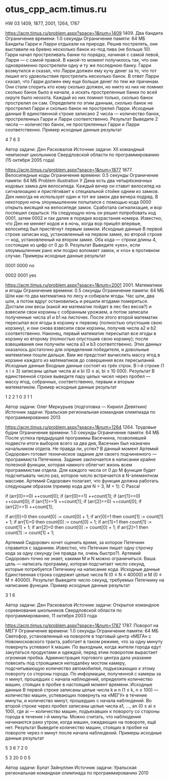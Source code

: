 # otus_cpp_acm.timus.ru
HW 03
1409, 1877, 2001, 1264, 1787

https://acm.timus.ru/problem.aspx?space=1&num=1409
1409. Два бандита
Ограничение времени: 1.0 секунды
Ограничение памяти: 64 МБ
Бандиты Гарри и Ларри отдыхали на природе. Решив пострелять, они выставили на бревно несколько банок из-под пива (не больше 10). Гарри начал простреливать банки по порядку, начиная с самой левой, Ларри — с самой правой. В какой-то момент получилось так, что они одновременно прострелили одну и ту же последнюю банку.
Гарри возмутился и сказал, что Ларри должен ему кучу денег за то, что тот лишил его удовольствия прострелить несколько банок. В ответ Ларри сказал, что Гарри должен ему еще больше денег по тем же причинам. Они стали спорить кто кому сколько должен, но никто из них не помнил сколько банок было в начале, а искать простреленные банки по всей округе было неохота. Каждый из них помнил только, сколько банок прострелил он сам.
Определите по этим данным, сколько банок не прострелил Гарри и сколько банок не прострелил Ларри.
Исходные данные
В единственной строке записано 2 числа — количество банок, простреленных Гарри и Ларри соответственно.
Результат
Выведите 2 числа — количество банок, не простреленных Гарри и Ларри соответственно.
Пример
исходные данные	результат

4 7             6 3

Автор задачи: Ден Расковалов
Источник задачи: XII командный чемпионат школьников Свердловской области по программированию (15 октября 2005 года)

https://acm.timus.ru/problem.aspx?space=1&num=1877
1877. Велосипедные коды
Ограничение времени: 0.5 секунды
Ограничение памяти: 64 МБ
Problem illustration
У Дена есть два четырёхзначных кодовых замка для велосипеда. Каждый вечер он ставит велосипед на сигнализацию и пристёгивает к специальной стойке одним из замков. Ден никогда не использует один и тот же замок два вечера подряд. В некоторую ночь злоумышленник попытался с помощью кода 0000 открыть висящий на велосипеде замок. Сработала сигнализация, и вор поспешил скрыться. На следующую ночь он решил попробовать код 0001, затем 0002 и так далее в порядке возрастания номера.
Известно, что Ден не меняет кодов и в ночь, когда вор пришёл впервые, велосипед был пристёгнут первым замком.
Исходные данные
В первой строке записан код, установленный на первом замке, во второй строке — код, установленный на втором замке. Оба кода — строки длины 4, состоящие из цифр от 0 до 9.
Результат
Выведите «yes», если злоумышленник рано или поздно взломает замок, и «no» в противном случае.
Примеры
исходные данные	результат

0001
0000            no

0002
0001            yes

https://acm.timus.ru/problem.aspx?space=1&num=2001
2001. Математики и ягоды
Ограничение времени: 0.5 секунды
Ограничение памяти: 64 МБ
Шли как-то два математика по лесу и собирали ягоды. Час шли, два шли, а потом вдруг остановились и решили ягодами помериться. Достали они весы (какой же математик пойдет в лес без весов?) и взвесили свои корзины с собранным урожаем, а потом записали полученные числа a1 и b1 на листочек. После этого второй математик пересыпал все ягоды в корзину к первому (полностью опустошив свою корзину), и они снова взвесили свои корзины, получив числа a2 и b2 соответственно. Наконец, первый математик пересыпал все ягоды в корзину ко второму (полностью опустошив свою корзину); после взвешивания они получили числа a3 и b3 соответственно. Этих данных оказалось достаточно для определения победителя, и довольные математики пошли дальше. Вам же предстоит вычислить массу ягод в корзине каждого из математиков до совершения всех пересыпаний.
Исходные данные
Входные данные состоят из трёх строк. В i-й строке (1 ≤ i ≤ 3) записаны целые числа ai и bi (0 ≤ ai, bi ≤ 10 000).
Результат
В единственной строке выведите пару целых чисел через пробел — массу ягод, собранных, соответственно, первым и вторым математиком.
Пример
исходные данные	результат

1 2
2 1
0 3             1 1

Автор задачи: Олег Меркурьев (подготовка — Кирилл Девяткин)
Источник задачи: Уральская региональная командная олимпиада по программированию 2013

https://acm.timus.ru/problem.aspx?space=1&num=1264
1264. Трудовые будни
Ограничение времени: 1.0 секунды
Ограничение памяти: 64 МБ
После успеха предыдущей программы Васечкина, позволившей подвести итоги выборов всего за два дня, Васечкин был назначен начальником отдела. Не правда ли, успех? В данный момент Артемий Сидорович готовит техническое задание для своего подчиненного — программиста Петечкина. Задание заключается в написании крайне полезной функции, которая намного облегчит жизнь всем программистам отдела. Для каждого числа от 0 до M функция будет подсчитывать число раз, которое число встречается в N-элементном массиве. Артемий Сидорович полагает, что функция должна работать следующим образом (пример кода для N = 3, M = 1):
C 	Pascal

if (arr[0]==0) ++count[0];
if (arr[0]==1) ++count[1];
if (arr[1]==0) ++count[0];
if (arr[1]==1) ++count[1];
if (arr[2]==0) ++count[0];
if (arr[2]==1) ++count[1];

	

if arr[0]=0 then count[0] := count[0] + 1;
if arr[0]=1 then count[1] := count[1] + 1;
if arr[1]=0 then count[0] := count[0] + 1;
if arr[1]=1 then count[1] := count[1] + 1;
if arr[2]=0 then count[0] := count[0] + 1;
if arr[2]=1 then count[1] := count[1] + 1;

Артемий Сидорович хочет оценить время, за которое Петечкин справится с заданием. Известно, что Петечкин пишет одну строчку кода за одну секунду (не правда ли, очень быстро?). Артемий Сидорович точно не знает, какими M и N можно ограничиться. Ваша цель — написать программу, которая подсчитает число секунд, которые потребуется Петечкину на написание кода.
Исходные данные
Единственная строка содержит целые числа N (0 ≤ N ≤ 40000) и M (0 ≤ M ≤ 40000).
Результат
Выведите число секунд, требуемых Петечкину на написание функции.
Пример
исходные данные	результат

3 1             6

Автор задачи: Ден Расковалов
Источник задачи: Открытое командное соревнование школьников Свердловской области по программированию, 11 октября 2003 года


https://acm.timus.ru/problem.aspx?space=1&num=1787
1787. Поворот на МЕГУ
Ограничение времени: 1.0 секунды
Ограничение памяти: 64 МБ
Светофор, установленный на повороте в торговый центр «МЕГА» с Новомосковского тракта, работает в таком режиме, что за одну минуту повернуть успевают k машин. По выходным, когда жители города едут закупаться продуктами и одеждой, перед этим поворотом вырастает огромная пробка. Администрация торгового центра дала указание повесить под строящимся неподалёку мостом камеру, подсчитывающую количество автомобилей, подъезжающих к этому повороту со стороны города. По информации, полученной с камеры за n минут, прошедших с начала наблюдений, определите количество машин, стоящих в пробке в настоящий момент времени.
Исходные данные
В первой строке записаны целые числа k и n (1 ≤ k, n ≤ 100) — количество машин, успевающих повернуть на «МЕГУ» в течение минуты, и количество минут, прошедших с начала наблюдений. Во второй строке через пробел записаны целые числа a1, …, an (0 ≤ ai ≤ 100), где ai — количество машин, подъехавших к повороту со стороны города в течение i-й минуты. Можно считать, что наблюдения начинаются рано утром, когда машин, ожидающих на повороте, ещё нет.
Результат
Выведите количество машин, стоящих в пробке на повороте через n минут после начала наблюдений.
Примеры
исходные данные	результат

5 3
6 7 2           0

5 3
20 0 0          5

Автор задачи: Булат Зайнуллин
Источник задачи: Уральская региональная командная олимпиада по программированию 2010
